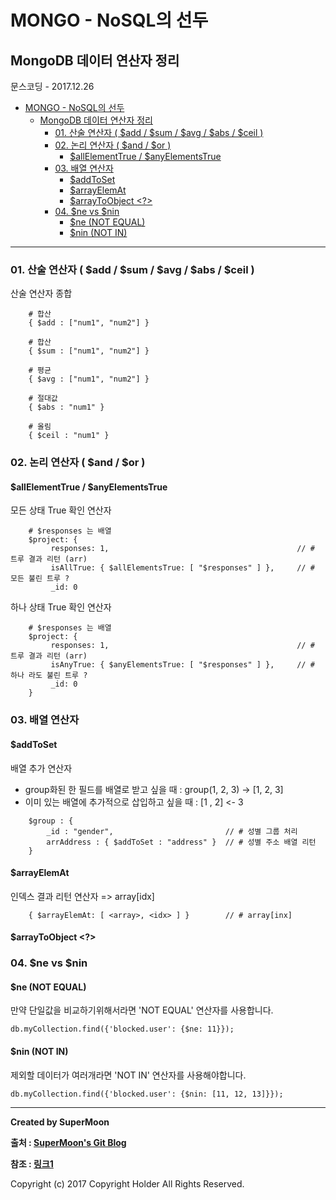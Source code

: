 # MONGO - NoSQL의 선두

## MongoDB 데이터 연산자 정리

<div class="pull-right"> 문스코딩 - 2017.12.26 </div>


<!-- @import "[TOC]" {cmd="toc" depthFrom=1 depthTo=6 orderedList=false} -->
<!-- code_chunk_output -->

* [MONGO - NoSQL의 선두](#mongo-nosql의-선두)
	* [MongoDB 데이터 연산자 정리](#mongodb-데이터-연산자-정리)
		* [01. 산술 연산자 ( \$add / \$sum / \$avg / \$abs / \$ceil )](#01-산술-연산자-add-sum-avg-abs-ceil)
		* [02. 논리 연산자 ( \$and / \$or )](#02-논리-연산자-and-or)
			* [\$allElementTrue / \$anyElementsTrue](#allelementtrue-anyelementstrue)
		* [03. 배열 연산자](#03-배열-연산자)
			* [\$addToSet](#addtoset)
			* [\$arrayElemAt](#arrayelemat)
			* [\$arrayToObject <?>](#arraytoobject)
		* [04. \$ne vs \$nin](#04-ne-vs-nin)
			* [\$ne (NOT EQUAL)](#ne-not-equal)
			* [\$nin (NOT IN)](#nin-not-in)

<!-- /code_chunk_output -->

---

### 01. 산술 연산자 ( \$add / \$sum / \$avg / \$abs / \$ceil )

산술 연산자 종합
```
    # 합산
    { $add : ["num1", "num2"] }

    # 합산
    { $sum : ["num1", "num2"] }

    # 평균
    { $avg : ["num1", "num2"] }

    # 절대값
    { $abs : "num1" }

    # 올림
    { $ceil : "num1" }
```
### 02. 논리 연산자 ( \$and / \$or )

#### \$allElementTrue / \$anyElementsTrue

모든 상태 True 확인 연산자
```
    # $responses 는 배열
    $project: {
         responses: 1,                                          // # 트루 결과 리턴 (arr)
         isAllTrue: { $allElementsTrue: [ "$responses" ] },     // # 모든 불린 트루 ?
         _id: 0
```

하나 상태 True 확인 연산자
```
    # $responses 는 배열
    $project: {
         responses: 1,                                          // # 트루 결과 리턴 (arr)
         isAnyTrue: { $anyElementsTrue: [ "$responses" ] },     // # 하나 라도 불린 트루 ?
         _id: 0
    }
```


### 03. 배열 연산자

#### \$addToSet

배열 추가 연산자

- group화된 한 필드를 배열로 받고 싶을 때 : group(1, 2, 3) -> [1, 2, 3]
- 이미 있는 배열에 추가적으로 삽입하고 싶을 때 : [1 , 2] <- 3
```
    $group : {
        _id : "gender",                         // # 성별 그룹 처리
        arrAddress : { $addToSet : "address" }  // # 성별 주소 배열 리턴
    }
```

#### \$arrayElemAt

인덱스 결과 리턴 연산자 => array[idx]
```
    { $arrayElemAt: [ <array>, <idx> ] }        // # array[inx]
```


#### \$arrayToObject <?>

### 04. \$ne vs \$nin

#### \$ne (NOT EQUAL)

만약 단일값을 비교하기위해서라면 'NOT EQUAL' 연산자를 사용합니다.

```
db.myCollection.find({'blocked.user': {$ne: 11}});
```

#### \$nin (NOT IN)

제외할 데이터가 여러개라면 'NOT IN' 연산자를 사용해야합니다.

```
db.myCollection.find({'blocked.user': {$nin: [11, 12, 13]}});
```


---

**Created by SuperMoon**

**출처 : [SuperMoon's Git Blog](https://github.com/jm921106)**

**참조 : [링크1]()**

Copyright (c) 2017 Copyright Holder All Rights Reserved.
